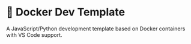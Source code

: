 # 🐋 Docker Dev Template

A JavaScript/Python development template based on Docker containers with VS Code support.
